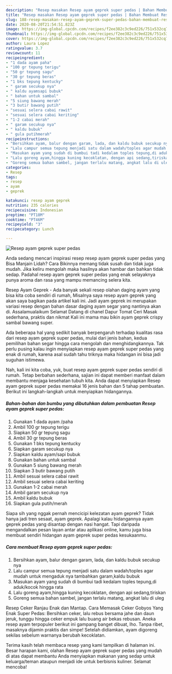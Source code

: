```yaml
---
description: "Resep masakan Resep ayam geprek super pedas | Bahan Membuat Resep ayam geprek super pedas Yang Lezat Sekali"
title: "Resep masakan Resep ayam geprek super pedas | Bahan Membuat Resep ayam geprek super pedas Yang Lezat Sekali"
slug: 188-resep-masakan-resep-ayam-geprek-super-pedas-bahan-membuat-resep-ayam-geprek-super-pedas-yang-lezat-sekali
date: 2020-08-20T21:54:51.823Z
image: https://img-global.cpcdn.com/recipes/f2ee382c3c9ed226/751x532cq70/resep-ayam-geprek-super-pedas-foto-resep-utama.jpg
thumbnail: https://img-global.cpcdn.com/recipes/f2ee382c3c9ed226/751x532cq70/resep-ayam-geprek-super-pedas-foto-resep-utama.jpg
cover: https://img-global.cpcdn.com/recipes/f2ee382c3c9ed226/751x532cq70/resep-ayam-geprek-super-pedas-foto-resep-utama.jpg
author: Laura Lopez
ratingvalue: 3.7
reviewcount: 11
recipeingredient:
- "1 dada ayam paha"
- "100 gr tepung terigu"
- "50 gr tepung sagu"
- "30 gr tepung beras"
- "1 bks tepung kentucky"
- " garam secukup nya"
- " kaldu ayamsapi bubuk"
- " bahan untuk sambal"
- "5 siung bawang merah"
- "3 butir bawang putih"
- "sesuai selera cabai rawit"
- "sesuai selera cabai keriting"
- "1-2 cabai merah"
- " garam secukup nya"
- " kaldu bubuk"
- " gula putihmerah"
recipeinstructions:
- "Bersihkan ayam, balur dengan garam, lada, dan kaldu bubuk secukup nya"
- "Lalu campur semua tepung menjadi satu dalam wadah/toples agar mudah untuk mengaduk nya tambahkan garam,kaldu bubuk"
- "Masukan ayam yang sudah di bumbui tadi kedalam toples tepung,di aduk/kocok hingga rata"
- "Lalu goreng ayam,hingga kuning kecoklatan, dengan api sedang,tiriskan"
- "Goreng semua bahan sambel, jangan terlalu matang, angkat lalu di uleg"
categories:
- Resep
tags:
- resep
- ayam
- geprek

katakunci: resep ayam geprek 
nutrition: 235 calories
recipecuisine: Indonesian
preptime: "PT18M"
cooktime: "PT46M"
recipeyield: "3"
recipecategory: Lunch

---
```



![Resep ayam geprek super pedas](https://img-global.cpcdn.com/recipes/f2ee382c3c9ed226/751x532cq70/resep-ayam-geprek-super-pedas-foto-resep-utama.jpg)

Anda sedang mencari inspirasi resep resep ayam geprek super pedas yang Bisa Manjain Lidah? Cara Bikinnya memang tidak susah dan tidak juga mudah. Jika keliru mengolah maka hasilnya akan hambar dan bahkan tidak sedap. Padahal resep ayam geprek super pedas yang enak selayaknya punya aroma dan rasa yang mampu memancing selera kita.

Resep Ayam Geprek - Ada banyak sekali resep olahan daging ayam yang bisa kita coba sendiri di rumah, Misalnya saya resep ayam geprek yang akan saya bagikan pada artikel kali ini. Jadi ayam geprek ini merupakan variasi resep dengan bahan dasar daging ayam segar yang nantinya akan di. Assalamualaikum Selamat Datang di chanel Dapur Tomat Ceri Masak sederhana, praktis dan nikmat Kali ini mama mau bikin ayam geprek crispy sambal bawang super.

Ada beberapa hal yang sedikit banyak berpengaruh terhadap kualitas rasa dari resep ayam geprek super pedas, mulai dari jenis bahan, kedua pemilihan bahan segar hingga cara mengolah dan menghidangkannya. Tak perlu pusing kalau ingin menyiapkan resep ayam geprek super pedas yang enak di rumah, karena asal sudah tahu triknya maka hidangan ini bisa jadi suguhan istimewa.


Nah, kali ini kita coba, yuk, buat resep ayam geprek super pedas sendiri di rumah. Tetap berbahan sederhana, sajian ini dapat memberi manfaat dalam membantu menjaga kesehatan tubuh kita. Anda dapat menyiapkan Resep ayam geprek super pedas memakai 16 jenis bahan dan 5 tahap pembuatan. Berikut ini langkah-langkah untuk menyiapkan hidangannya.

<!--inarticleads1-->

##### Bahan-bahan dan bumbu yang dibutuhkan dalam pembuatan Resep ayam geprek super pedas:

1. Gunakan 1 dada ayam /paha
1. Ambil 100 gr tepung terigu
1. Siapkan 50 gr tepung sagu
1. Ambil 30 gr tepung beras
1. Gunakan 1 bks tepung kentucky
1. Siapkan  garam secukup nya
1. Siapkan  kaldu ayam/sapi bubuk
1. Gunakan  bahan untuk sambal
1. Gunakan 5 siung bawang merah
1. Siapkan 3 butir bawang putih
1. Ambil sesuai selera cabai rawit
1. Ambil sesuai selera cabai keriting
1. Gunakan 1-2 cabai merah
1. Ambil  garam secukup nya
1. Ambil  kaldu bubuk
1. Siapkan  gula putih/merah


Siapa sih yang nggak pernah mencicipi kelezatan ayam geprek? Tidak hanya jadi tren sesaat, ayam geprek. Apalagi kalau hidangannya ayam geprek pedas yang disantap dengan nasi hangat. Tapi daripada mengandalkan pesan layan antar atau aplikasi online, kamu juga bisa membuat sendiri hidangan ayam geprek super pedas kesukaanmu. 

<!--inarticleads2-->

##### Cara membuat Resep ayam geprek super pedas:

1. Bersihkan ayam, balur dengan garam, lada, dan kaldu bubuk secukup nya
1. Lalu campur semua tepung menjadi satu dalam wadah/toples agar mudah untuk mengaduk nya tambahkan garam,kaldu bubuk
1. Masukan ayam yang sudah di bumbui tadi kedalam toples tepung,di aduk/kocok hingga rata
1. Lalu goreng ayam,hingga kuning kecoklatan, dengan api sedang,tiriskan
1. Goreng semua bahan sambel, jangan terlalu matang, angkat lalu di uleg


Resep Ceker Ranjau Enak dan Mantap. Cara Memasak Ceker Gobyos Yang Enak Super Pedas: Bersihkan ceker, lalu rebus bersama jahe dan daun jeruk, tunggu hingga ceker empuk lalu buang air bekas rebusan. Aneka resep ayam terpopuler berikut ini gampang banget dibuat, lho. Tanpa ribet, masaknya dijamin praktis dan simpe! Setelah didiamkan, ayam digoreng sekilas sebelum warnanya berubah kecoklatan. 

Terima kasih telah membaca resep yang kami tampilkan di halaman ini. Besar harapan kami, olahan Resep ayam geprek super pedas yang mudah di atas dapat membantu Anda menyiapkan makanan yang sedap untuk keluarga/teman ataupun menjadi ide untuk berbisnis kuliner. Selamat mencoba!
